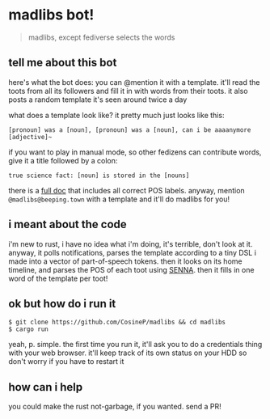 madlibs bot!
============

> madlibs, except fediverse selects the words

tell me about this bot
----------------------

here's what the bot does: you can @mention it with a template. it'll read the
toots from all its followers and fill it in with words from their toots. it also
posts a random template it's seen around twice a day

what does a template look like? it pretty much just looks like this:

    [pronoun] was a [noun], [pronoun] was a [noun], can i be aaaanymore [adjective]~

if you want to play in manual mode, so other fedizens can contribute words,
give it a title followed by a colon:

    true science fact: [noun] is stored in the [nouns]

there is a [full doc](doc/lang-reference.md) that includes all correct POS
labels. anyway, mention `@madlibs@beeping.town` with a template and it'll do
madlibs for you!

i meant about the code
----------------------

i'm new to rust, i have no idea what i'm doing, it's terrible, don't look at it.
anyway, it polls notifications, parses the template according to a tiny DSL i
made into a vector of part-of-speech tokens. then it looks on its home timeline,
and parses the POS of each toot using
[SENNA](https://github.com/jfschaefer/rust-senna/tree/master/src). then it fills
in one word of the template per toot!

ok but how do i run it
----------------------

    $ git clone https://github.com/CosineP/madlibs && cd madlibs
	$ cargo run

yeah, p. simple. the first time you run it, it'll ask you to do a credentials
thing with your web browser. it'll keep track of its own status on your HDD so
don't worry if you have to restart it

how can i help
--------------

you could make the rust not-garbage, if you wanted. send a PR!

